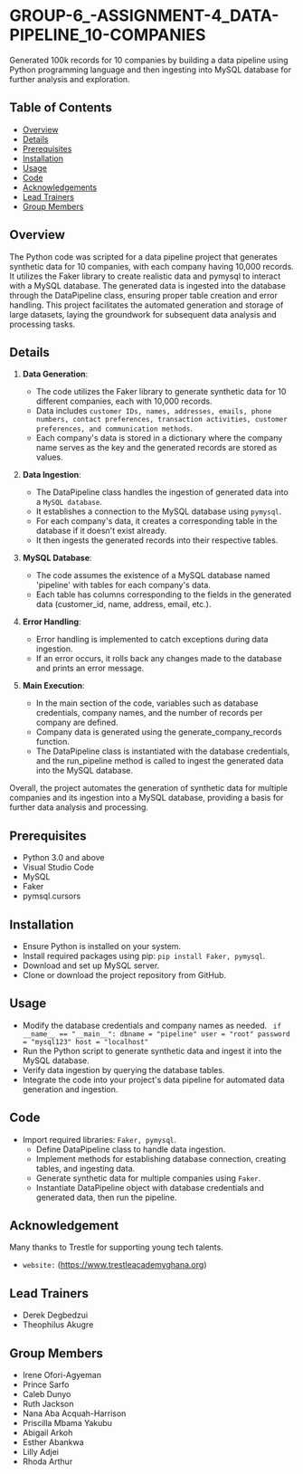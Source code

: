 # GROUP-6_-ASSIGNMENT-4_DATA-PIPELINE_10-COMPANIES
Generated 100k records for 10 companies by building a data pipeline using Python programming language and then ingesting into MySQL database for further analysis and exploration.
## Table of Contents
 
   - [Overview](#overview-1)
   - [Details](#Details-2)
   - [Prerequisites](#Prerequisite-3)
   - [Installation](#Installation-4)
   - [Usage](#Usage-5)
   - [Code](#Code-6)
   - [Acknowledgements](#Acknowledgements-6)
   - [Lead Trainers](#LeadTrainers-7)
   - [Group Members](#GroupMembers-8)
   
## Overview
The Python code was scripted for a data pipeline project that generates synthetic data for 10 companies, with each company having 10,000 records. It utilizes the Faker library to create realistic data and pymysql to interact with a MySQL database. The generated data is ingested into the database through the DataPipeline class, ensuring proper table creation and error handling. This project facilitates the automated generation and storage of large datasets, laying the groundwork for subsequent data analysis and processing tasks. 

## Details 
1. **Data Generation**:
   - The code utilizes the Faker library to generate synthetic data for 10 different companies, each with 10,000 records.
   - Data includes `customer IDs, names, addresses, emails, phone numbers, contact preferences, transaction activities, customer preferences, and communication methods`.
   - Each company's data is stored in a dictionary where the company name serves as the key and the generated records are stored as values.

2. **Data Ingestion**:
   - The DataPipeline class handles the ingestion of generated data into a `MySQL database`.
   - It establishes a connection to the MySQL database using `pymysql`.
   - For each company's data, it creates a corresponding table in the database if it doesn't exist already.
   - It then ingests the generated records into their respective tables.

3. **MySQL Database**:
   - The code assumes the existence of a MySQL database named 'pipeline' with tables for each company's data.
   - Each table has columns corresponding to the fields in the generated data (customer_id, name, address, email, etc.).

4. **Error Handling**:
   - Error handling is implemented to catch exceptions during data ingestion.
   - If an error occurs, it rolls back any changes made to the database and prints an error message.

5. **Main Execution**:
   - In the main section of the code, variables such as database credentials, company names, and the number of records per company are defined.
   - Company data is generated using the generate_company_records function.
   - The DataPipeline class is instantiated with the database credentials, and the run_pipeline method is called to ingest the generated data into the MySQL database.

Overall, the project automates the generation of synthetic data for multiple companies and its ingestion into a MySQL database, providing a basis for further data analysis and processing. 

## Prerequisites

- Python 3.0 and above
- Visual Studio Code
- MySQL
- Faker
- pymsql.cursors

## Installation
   - Ensure Python is installed on your system.
   - Install required packages using pip: `pip install Faker, pymysql`.
   - Download and set up MySQL server.
   - Clone or download the project repository from GitHub.
   
## Usage 
   - Modify the database credentials and company names as needed.
    ` if __name__ == "__main__":
    dbname = "pipeline"
    user = "root"
    password = "mysql123"
    host = "localhost"`
   - Run the Python script to generate synthetic data and ingest it into the MySQL database.
   - Verify data ingestion by querying the database tables.
   - Integrate the code into your project's data pipeline for automated data generation and ingestion.
## Code 
- Import required libraries: `Faker, pymysql`.
   - Define DataPipeline class to handle data ingestion.
   - Implement methods for establishing database connection, creating tables, and ingesting data.
   - Generate synthetic data for multiple companies using `Faker`.
   - Instantiate DataPipeline object with database credentials and generated data, then run the pipeline.

## Acknowledgement
Many thanks to Trestle for supporting young tech talents.
- `website:` (https://www.trestleacademyghana.org)
## Lead Trainers
- Derek Degbedzui
- Theophilus Akugre
## Group Members
- Irene Ofori-Agyeman
- Prince Sarfo
- Caleb Dunyo
- Ruth Jackson
- Nana Aba Acquah-Harrison
- Priscilla Mbama Yakubu
- Abigail Arkoh
- Esther Abankwa
- Lilly Adjei
- Rhoda Arthur







